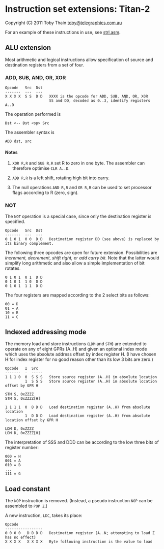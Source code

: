 # Instruction set extensions: Titan-2 #

Copyright (C) 2011 Toby Thain <toby@telegraphics.com.au>


For an example of these instructions in use, see [strl.asm](titan2/strl.asm).


## ALU extension ##

Most arithmetic and logical instructions allow specification of source and destination
registers from a set of four.

### ADD, SUB, AND, OR, XOR ###

    Opcode   Src  Dst
    -------  ---  ---
    X X X X  S S  D D   XXXX is the opcode for ADD, SUB, AND, OR, XOR
                        SS and DD, decoded as 0..3, identify registers A..D

The operation performed is

    Dst <-- Dst <op> Src

The assembler syntax is

    ADD dst, src

#### Notes ####

1.  `XOR R,R` and `SUB R,R` set R to zero in one byte. The assembler can therefore optimise
    `CLR A..D`.

2.  `ADD R,R` is a left shift, rotating high bit into carry.

3.  The null operations `AND R,R` and `OR R,R` can be used to set processor flags according to R
    (zero, sign).

### NOT ###

The `NOT` operation is a special case, since only the destination register is specified.

    Opcode   Src  Dst
    -------  ---  ---
    0 1 0 1  0 0  D D   Destination register DD (see above) is replaced by its binary complement.

The following three opcodes are open for future extension. Possibilities are *increment, decrement, 
shift right,* or *add carry bit.* Note that the latter would simplify long arithmetic
and also allow a simple implementation of bit rotates.

    0 1 0 1  0 1  D D
    0 1 0 1  1 0  D D
    0 1 0 1  1 1  D D

The four registers are mapped according to the 2 select bits as follows:

    00 = D
    01 = A
    10 = B
    11 = C


## Indexed addressing mode ##

The memory load and store instructions (`LDM` and `STM`) are extended to operate on
any of eight GPRs (A..H) and given an optional index mode which uses the absolute address
offset by index register H. (I have chosen H for index register for no good reason
other than its low 3 bits are zero.)

    Opcode   I  Src
    -------  -  -----
    1 1 1 0  0  S S S   Store source register (A..H) in absolute location
             1  S S S   Store source register (A..H) in absolute location offset by GPR H

    STM S, 0xZZZZ
    STM S, 0xZZZZ[H]

    1 1 1 1  0  D D D   Load destination register (A..H) from absolute location
             1  D D D   Load destination register (A..H) from absolute location offset by GPR H

    LDM D, 0xZZZZ
    LDM D, 0xZZZZ[H]

The interpretation of SSS and DDD can be according to the low three bits of register number:

    000 = H
    001 = A
    010 = B
    ...
    111 = G


## Load constant ##

The `NOP` instruction is removed. (Instead, a pseudo instruction `NOP`
can be assembled to `POP Z`.)

A new instruction, `LDC`, takes its place:

    Opcode
    -----------------
    0 0 0 0   D D D D   Destination register (A..N; attempting to load Z has no effect)
    X X X X   X X X X   Byte following instruction is the value to load
